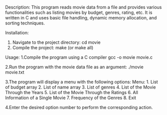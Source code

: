 Description:
This program reads movie data from a file and provides various functionalities 
such as listing movies by budget, genres, rating, etc. It is written in C and 
uses basic file handling, dynamic memory allocation, and sorting techniques.



Installation:
1. Navigate to the project directory:
   cd movie
2. Compile the project:
   make (or make all)

Usage:
1.Compile the program using a C compiler
    gcc -o movie movie.c

2.Run the program with the movie data file as an argument:
    ./movie movie.txt

3.The program will display a menu with the following options:
    Menu:
    1. List of budget array
    2. List of name array
    3. List of genres
    4. List of the Movie Through the Years
    5. List of the Movie Through the Ratings
    6. All Information of a Single Movie
    7. Frequency of the Genres
    8. Exit

4.Enter the desired option number to perform the corresponding action.


